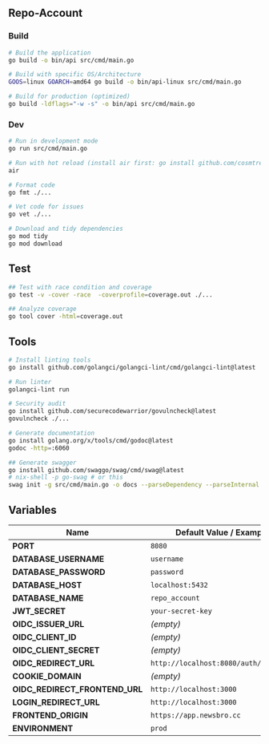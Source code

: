 ## Repo-Account

### Build

```bash
# Build the application
go build -o bin/api src/cmd/main.go

# Build with specific OS/Architecture
GOOS=linux GOARCH=amd64 go build -o bin/api-linux src/cmd/main.go

# Build for production (optimized)
go build -ldflags="-w -s" -o bin/api src/cmd/main.go
```

### Dev

```bash
# Run in development mode
go run src/cmd/main.go

# Run with hot reload (install air first: go install github.com/cosmtrek/air@latest)
air

# Format code
go fmt ./...

# Vet code for issues
go vet ./...

# Download and tidy dependencies
go mod tidy
go mod download
```

## Test

```bash
## Test with race condition and coverage
go test -v -cover -race  -coverprofile=coverage.out ./...

## Analyze coverage
go tool cover -html=coverage.out
```

## Tools

```bash
# Install linting tools
go install github.com/golangci/golangci-lint/cmd/golangci-lint@latest

# Run linter
golangci-lint run

# Security audit
go install github.com/securecodewarrior/govulncheck@latest
govulncheck ./...

# Generate documentation
go install golang.org/x/tools/cmd/godoc@latest
godoc -http=:6060

## Generate swagger
go install github.com/swaggo/swag/cmd/swag@latest
# nix-shell -p go-swag # or this
swag init -g src/cmd/main.go -o docs --parseDependency --parseInternal
```

## Variables

| Name                           | Default Value / Example               |
| ------------------------------ | ------------------------------------- |
| **PORT**                       | `8080`                                |
| **DATABASE_USERNAME**          | `username`                            |
| **DATABASE_PASSWORD**          | `password`                            |
| **DATABASE_HOST**              | `localhost:5432`                      |
| **DATABASE_NAME**              | `repo_account`                        |
| **JWT_SECRET**                 | `your-secret-key`                     |
| **OIDC_ISSUER_URL**            | *(empty)*                             |
| **OIDC_CLIENT_ID**             | *(empty)*                             |
| **OIDC_CLIENT_SECRET**         | *(empty)*                             |
| **OIDC_REDIRECT_URL**          | `http://localhost:8080/auth/callback` |
| **COOKIE_DOMAIN**              | *(empty)*                             |
| **OIDC_REDIRECT_FRONTEND_URL** | `http://localhost:3000`               |
| **LOGIN_REDIRECT_URL**         | `http://localhost:3000`               |
| **FRONTEND_ORIGIN**            | `https://app.newsbro.cc`              |
| **ENVIRONMENT**                | `prod`                                |
